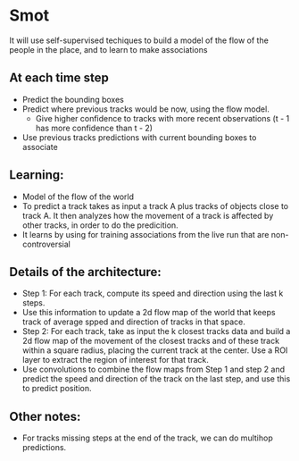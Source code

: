 # Smot

It will use self-supervised techiques to build a model of the flow of the people in the place, and to learn to make associations

## At each time step
- Predict the bounding boxes
- Predict where previous tracks would be now, using the flow model.
    - Give higher confidence to tracks with more recent observations (t - 1 has more confidence than t - 2)
- Use previous tracks predictions with current bounding boxes to associate

## Learning:
- Model of the flow of the world
- To predict a track takes as input a track A plus tracks of objects close to track A. It then analyzes how the movement of a track is affected by other tracks, in order to do the predicition.
- It learns by using for training associations from the live run that are non-controversial

## Details of the architecture:
- Step 1: For each track, compute its speed and direction using the last k steps.
- Use this information to update a 2d flow map of the world that keeps track of average spped and direction of tracks in that space.
- Step 2: For each track, take as input the k closest tracks data and build a 2d flow map of the movement of the closest tracks and of these track within a square radius, placing the current track at the center. Use a ROI layer to extract the region of interest for that track.
- Use convolutions to combine the flow maps from Step 1 and step 2 and predict the speed and direction of the track on the last step, and use this to predict position.

## Other notes:
- For tracks missing steps at the end of the track, we can do multihop predictions.